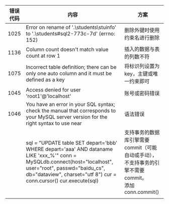 | 错误代码 | 内容                                                         | 方案                                                         |
| -------- | ------------------------------------------------------------ | ------------------------------------------------------------ |
| 1025     | Error on rename of '.\students\stuinfo' to '.\students\#sql2-773c-7d' (errno: 152) | 删除外键时使用约束名进行删除                                 |
| 1136     | Column count doesn't match value count at row 1              | 插入的数据与表的列数不符                                     |
| 1075     | Incorrect table definition; there can be only one auto column and it must be defined as a key | 将标识列设置为key，主键或唯一约束即可                        |
| 1045     | Access denied for user 'root1'@'localhost'                   | 账号或密码错误                                               |
| 1046     | You have an error in your SQL syntax; check the manual that corresponds to your MySQL server version for the right syntax to use near | 语法错误                                                     |
|          | sql = "UPDATE table SET depart='bbb' WHERE depart='aaa' AND dataname LIKE 'xxx_%'" conn = MySQLdb.connect(host="localhost", user="root", passwd="baidu_cs", db="dataview", charset="utf 8") cur = conn.cursor() cur.execute(sql) | 支持事务的数据库引擎需要commit（可能自动或手动），不支持事务的引擎不需要commit。<br>添加conn.commit() |
|          |                                                              |                                                              |

